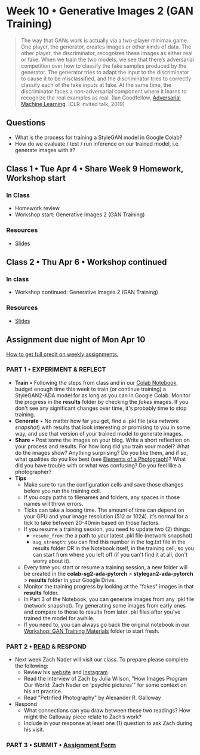 # Week 10 •  Generative Images 2 (GAN Training)

>The way that GANs work is actually via a two-player minimax game. One player, the generator, creates images or other kinds of data. The other player, the discriminator, recognizes these images as either real or fake. When we train the two models, we see that there’s adversarial competition over how to classify the fake samples produced by the generator. The generator tries to adapt the input to the discriminator to cause it to be misclassified, and the discriminator tries to correctly classify each of the fake inputs at fake. At the same time, the discriminator faces a non-adversarial component where it learns to recognize the real examples as real. (Ian Goodfellow, [Adversarial Machine Learning](https://www.youtube.com/watch?v=sucqskXRkss), ICLR invited talk, 2019)

## Questions

- What is the process for training a StyleGAN model in Google Colab?
- How do we evaluate / test / run inference on our trained model, i.e. generate
  images with it?

## Class 1 • Tue Apr 4 • Share Week 9 Homework, Workshop start

### In Class

- Homework review
- Workshop start: Generative Images 2 (GAN Training)

### Resources

- [Slides](https://drive.google.com/drive/u/1/folders/1bp6ZJ3krohBmhxB699nj1edjueV8w-EO)

## Class 2 • Thu Apr 6 • Workshop continued

### In class

- Workshop continued: Generative Images 2 (GAN Training)

### Resources

- [Slides](https://drive.google.com/drive/u/1/folders/1bp6ZJ3krohBmhxB699nj1edjueV8w-EO)

## Assignment due night of Mon Apr 10

[How to get full credit on weekly assignments.](https://github.com/ellennickles/xphoto-s23#overview-of-assignments)

### PART 1 • EXPERIMENT & REFLECT

- **Train** • Following the steps from class and in our [Colab
  Notebook](https://drive.google.com/drive/u/1/folders/1JPaDSHUZY488l9r3yDJCqpqHBH-otl_T),
  budget enough time this week to train (or continue training) a StyleGAN2-ADA
  model for as long as you can in Google Colab. Monitor the progress in the
  **results** folder by checking the *fakes* images. If you don't see any
  significant changes over time, it's probably time to stop training.
- **Generate** • No matter how far you get, find a .pkl file (aka *network
  snapshot*) with results that look interesting or promising to you in some way,
  and use that version of your trained model to generate images.
- **Share** • Post some the images on your blog. Write a short reflection on
  your process and results. For how long did you train your model? What do the
  images show? Anything surprising? Do you like them, and if so, what qualities
  do you like best (see [Elements of a
  Photograph](https://github.com/ellennickles/xphoto-s23/blob/main/resources/photograph-elements.md))?
  What did you have trouble with or what was confusing? Do you feel like a
  photographer?
- **Tips**
  - Make sure to run the configuration cells and save those changes before you
    run the training cell.
  - If you copy paths to filenames and folders, any spaces in those names will
    throw errors.
  - Ticks can take a looong time. The amount of time can depend on your GPU and
    your image resolution (512 or 1024). It’s normal for a tick to take between
    20-40min based on those factors.
  - If you resume a training session, you need to update two (2) things:
    - `resume_from`: the a path to your latest .pkl file (network snapshot)
    - `aug_strength`: you can find this number in the log.txt file in the
      results folder OR in the Notebook itself, in the training cell, so you can
      start from where you left off (if you can't find it at all, don't worry
      about it).
  - Every time you start or resume a training session, a new folder will be
    created in the **colab-sg2-ada-pytorch** > **stylegan2-ada-pytorch** >
    **results** folder in your Google Drive.
  - Monitor the training progress by looking at the "fakes" images in that
    **results** folder.
  - In Part 3 of the Notebook, you can generate images from any .pkl
    file (network snapshot). Try generating some images from early ones and
    compare to those to results from later .pkl files after you've trained the
    model for awhile.
  - If you need to, you can always go back the original notebook in our
    [Workshop: GAN Training
    Materials](https://drive.google.com/drive/u/1/folders/1JPaDSHUZY488l9r3yDJCqpqHBH-otl_T)
    folder to start fresh.

### PART 2 • [READ](https://drive.google.com/drive/u/1/folders/1bp6ZJ3krohBmhxB699nj1edjueV8w-EO) & RESPOND

- Next week Zach Nader will visit our class. To prepare please complete the
  following:
  - Review his [website](https://www.zachnader.art/) and
    [Instagram](https://www.instagram.com/znader/)
  - Read the interview of Zach by Julia Wilson, "How Images Program Our
    World: Zach Nader on ‘psychic pictures’" for some context on his art
    practice.
  - Read "Petrified Photography" by Alexander R. Galloway
- Respond
  - What connections can you draw between these two readings? How might the
    Galloway piece relate to Zach’s work?
  - Include in your response at least one (1) question to ask Zach during his
    visit.
  
### PART 3 • SUBMIT • [Assignment Form](https://forms.gle/bT1L7qHnrvmQ23sN9)
